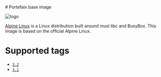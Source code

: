 # Portefaix base image

![logo](http://pkgs.alpinelinux.org/assets/alpinelinux-logo.svg)

[Alpine Linux][] is a Linux distribution built around musl libc and BusyBox.
This image is based on the official Alpine Linux.

# Supported tags

-	[`3.2`](https://github.com/portefaix/docker-base/tree/master/3.2)
-	[`3.1`](https://github.com/portefaix/ocker-basee/tree/master/3.1)


[Alpine Linux]: http://www.alpinelinux.org

